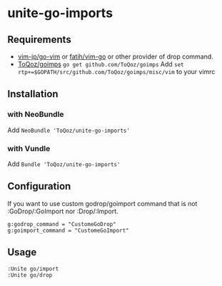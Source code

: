 # unite-go-imports

## Requirements

- [vim-jp/go-vim](http://github.com/vim-jp/go-vim) or [fatih/vim-go](http://github.com/fatih/vim-go) or other provider of drop command.
- [ToQoz/goimps](http://github.com/ToQoz/goimps)
	`go get github.com/ToQoz/goimps`
	Add `set rtp+=$GOPATH/src/github.com/ToQoz/goimps/misc/vim` to your vimrc

## Installation

### with NeoBundle

Add `NeoBundle 'ToQoz/unite-go-imports'`

### with Vundle

Add `Bundle 'ToQoz/unite-go-imports'`

## Configuration

If you want to use custom godrop/goimport command that is not :GoDrop/:GoImport nor :Drop/:Import.

```
g:godrop_command = "CustomeGoDrop"
g:goimport_command = "CustomeGoImport"
```

## Usage

```
:Unite go/import
:Unite go/drop
```
